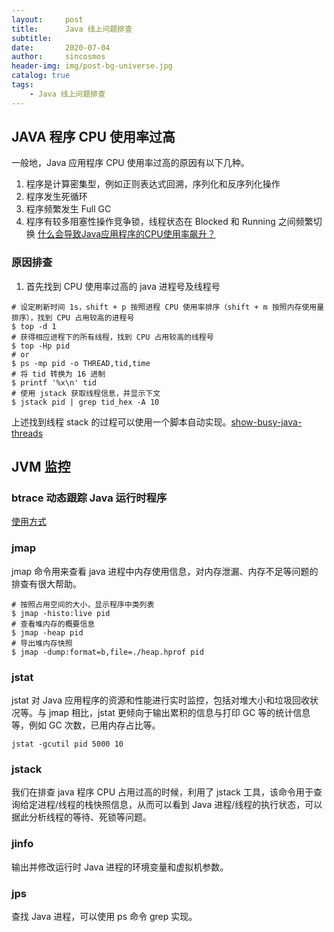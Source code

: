 ```yaml
---
layout:     post
title:      Java 线上问题排查
subtitle:   
date:       2020-07-04
author:     sincosmos
header-img: img/post-bg-universe.jpg
catalog: true
tags:
    - Java 线上问题排查
---  
```


## JAVA 程序 CPU 使用率过高
一般地，Java 应用程序 CPU 使用率过高的原因有以下几种。
1. 程序是计算密集型，例如正则表达式回溯，序列化和反序列化操作
2. 程序发生死循环
3. 程序频繁发生 Full GC
4. 程序有较多阻塞性操作竞争锁，线程状态在 Blocked 和 Running 之间频繁切换
[什么会导致Java应用程序的CPU使用率飙升？](https://segmentfault.com/a/1190000019281936)  

### 原因排查
1. 首先找到 CPU 使用率过高的 java 进程号及线程号  

```
# 设定刷新时间 1s，shift + p 按照进程 CPU 使用率排序（shift + m 按照内存使用量排序），找到 CPU 占用较高的进程号
$ top -d 1
# 获得相应进程下的所有线程，找到 CPU 占用较高的线程号
$ top -Hp pid
# or
$ ps -mp pid -o THREAD,tid,time
# 将 tid 转换为 16 进制
$ printf '%x\n' tid
# 使用 jstack 获取线程信息，并显示下文
$ jstack pid | grep tid_hex -A 10
```

上述找到线程 stack 的过程可以使用一个脚本自动实现。[show-busy-java-threads](https://github.com/oldratlee/useful-scripts/blob/master/docs/java.md#-show-busy-java-threads)

## JVM 监控
### btrace 动态跟踪 Java 运行时程序
[使用方式](https://github.com/sincosmos/btrace-example)

### jmap 
jmap 命令用来查看 java 进程中内存使用信息，对内存泄漏、内存不足等问题的排查有很大帮助。
```
# 按照占用空间的大小，显示程序中类列表
$ jmap -histo:live pid
# 查看堆内存的概要信息
$ jmap -heap pid
# 导出堆内存快照
$ jmap -dump:format=b,file=./heap.hprof pid
```

### jstat
jstat 对 Java 应用程序的资源和性能进行实时监控，包括对堆大小和垃圾回收状况等。与 jmap 相比，jstat 更倾向于输出累积的信息与打印 GC 等的统计信息等，例如 GC 次数，已用内存占比等。
```
jstat -gcutil pid 5000 10
```

### jstack
我们在排查 java 程序 CPU 占用过高的时候，利用了 jstack 工具，该命令用于查询给定进程/线程的栈快照信息，从而可以看到 Java 进程/线程的执行状态，可以据此分析线程的等待、死锁等问题。

### jinfo
输出并修改运行时 Java 进程的环境变量和虚拟机参数。

### jps
查找 Java 进程，可以使用 ps 命令 grep 实现。